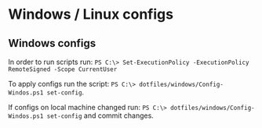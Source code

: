 # Windows / Linux configs
## Windows configs
In order to run scripts run: `PS C:\> Set-ExecutionPolicy -ExecutionPolicy RemoteSigned -Scope CurrentUser`

To apply configs run the script: `PS C:\> dotfiles/windows/Config-Windos.ps1 set-config`. 

If configs on local machine changed run: `PS C:\> dotfiles/windows/Config-Windos.ps1 set-config` and commit changes.